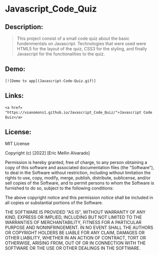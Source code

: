 # Javascript_Code_Quiz
## Description:
> This project consist of a small code quiz about the basic fundenmentals on Javascript. Technologies that were used were  HTML5 for the layout of the quiz, CSS3 for the styling, and finally Javascript for the functionalities to the quiz.
## Demo:
    [![Demo to app](Javascript-Code-Quiz.gif)]
## Links:
    <a href= "https://vsanomons1.github.io/Javascript_Code_Quiz/">Javascript Code Quiz</a>
## License:
MIT License

Copyright (c) [2022] [Eric Mellin Alvarado]

Permission is hereby granted, free of charge, to any person obtaining a copy
of this software and associated documentation files (the "Software"), to deal
in the Software without restriction, including without limitation the rights
to use, copy, modify, merge, publish, distribute, sublicense, and/or sell
copies of the Software, and to permit persons to whom the Software is
furnished to do so, subject to the following conditions:

The above copyright notice and this permission notice shall be included in all
copies or substantial portions of the Software.

THE SOFTWARE IS PROVIDED "AS IS", WITHOUT WARRANTY OF ANY KIND, EXPRESS OR
IMPLIED, INCLUDING BUT NOT LIMITED TO THE WARRANTIES OF MERCHANTABILITY,
FITNESS FOR A PARTICULAR PURPOSE AND NONINFRINGEMENT. IN NO EVENT SHALL THE
AUTHORS OR COPYRIGHT HOLDERS BE LIABLE FOR ANY CLAIM, DAMAGES OR OTHER
LIABILITY, WHETHER IN AN ACTION OF CONTRACT, TORT OR OTHERWISE, ARISING FROM,
OUT OF OR IN CONNECTION WITH THE SOFTWARE OR THE USE OR OTHER DEALINGS IN THE
SOFTWARE.